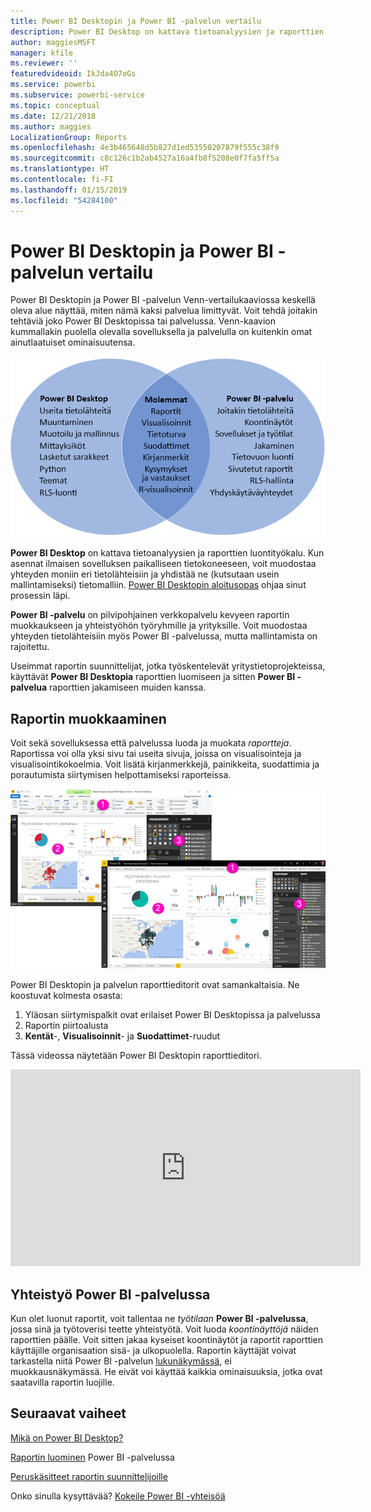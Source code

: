 ```yaml
---
title: Power BI Desktopin ja Power BI -palvelun vertailu
description: Power BI Desktop on kattava tietoanalyysien ja raporttien luontityökalu. Power BI -palvelu on pilvipohjainen verkkopalvelu kevyeen raportin muokkaukseen ja yhteistyöhön työryhmille ja yrityksille.
author: maggiesMSFT
manager: kfile
ms.reviewer: ''
featuredvideoid: IkJda4O7oGs
ms.service: powerbi
ms.subservice: powerbi-service
ms.topic: conceptual
ms.date: 12/21/2018
ms.author: maggies
LocalizationGroup: Reports
ms.openlocfilehash: 4e3b465648d5b827d1ed53550207879f555c38f9
ms.sourcegitcommit: c8c126c1b2ab4527a16a4fb8f5208e0f7fa5ff5a
ms.translationtype: HT
ms.contentlocale: fi-FI
ms.lasthandoff: 01/15/2019
ms.locfileid: "54284100"
---
```

# <a name="comparing-power-bi-desktop-and-the-power-bi-service"></a>Power BI Desktopin ja Power BI -palvelun vertailu

Power BI Desktopin ja Power BI -palvelun Venn-vertailukaaviossa keskellä oleva alue näyttää, miten nämä kaksi palvelua limittyvät. Voit tehdä joitakin tehtäviä joko Power BI Desktopissa tai palvelussa. Venn-kaavion kummallakin puolella olevalla sovelluksella ja palvelulla on kuitenkin omat ainutlaatuiset ominaisuutensa.  

![Power BI Desktopin ja palvelun Venn-kaavio](media/service-service-vs-desktop/power-bi-venn-desktop-service.png)

**Power BI Desktop** on kattava tietoanalyysien ja raporttien luontityökalu. Kun asennat ilmaisen sovelluksen paikalliseen tietokoneeseen, voit muodostaa yhteyden moniin eri tietolähteisiin ja yhdistää ne (kutsutaan usein mallintamiseksi) tietomalliin. [Power BI Desktopin aloitusopas](desktop-getting-started.md) ohjaa sinut prosessin läpi.

**Power BI -palvelu** on pilvipohjainen verkkopalvelu kevyeen raportin muokkaukseen ja yhteistyöhön työryhmille ja yrityksille. Voit muodostaa yhteyden tietolähteisiin myös Power BI -palvelussa, mutta mallintamista on rajoitettu. 

Useimmat raportin suunnittelijat, jotka työskentelevät yritystietoprojekteissa, käyttävät **Power BI Desktopia** raporttien luomiseen ja sitten **Power BI -palvelua** raporttien jakamiseen muiden kanssa.

## <a name="report-editing"></a>Raportin muokkaaminen

Voit sekä sovelluksessa että palvelussa luoda ja muokata *raportteja*. Raportissa voi olla yksi sivu tai useita sivuja, joissa on visualisointeja ja visualisointikokoelmia. Voit lisätä kirjanmerkkejä, painikkeita, suodattimia ja porautumista siirtymisen helpottamiseksi raporteissa.

![Raportin muokkaaminen Power BI Desktopissa tai palvelussa](media/service-service-vs-desktop/power-bi-editing-desktop-service.png)

Power BI Desktopin ja palvelun raporttieditorit ovat samankaltaisia. Ne koostuvat kolmesta osasta:  

1. Yläosan siirtymispalkit ovat erilaiset Power BI Desktopissa ja palvelussa    
2. Raportin piirtoalusta     
3. **Kentät**-, **Visualisoinnit**- ja **Suodattimet**-ruudut

Tässä videossa näytetään Power BI Desktopin raporttieditori. 

<iframe width="560" height="315" src="https://www.youtube.com/embed/IkJda4O7oGs" frameborder="0" allowfullscreen></iframe>

## <a name="collaborating-in-the-power-bi-service"></a>Yhteistyö Power BI -palvelussa

Kun olet luonut raportit, voit tallentaa ne *työtilaan*  **Power BI -palvelussa**, jossa sinä ja työtoverisi teette yhteistyötä. Voit luoda *koontinäyttöjä* näiden raporttien päälle. Voit sitten jakaa kyseiset koontinäytöt ja raportit raporttien käyttäjille organisaation sisä- ja ulkopuolella. Raportin käyttäjät voivat tarkastella niitä Power BI -palvelun [lukunäkymässä](consumer/end-user-reading-view.md), ei muokkausnäkymässä. He eivät voi käyttää kaikkia ominaisuuksia, jotka ovat saatavilla raportin luojille. 

## <a name="next-steps"></a>Seuraavat vaiheet

[Mikä on Power BI Desktop?](desktop-what-is-desktop.md)

[Raportin luominen](service-report-create-new.md) Power BI -palvelussa

[Peruskäsitteet raportin suunnittelijoille](service-basic-concepts.md)

Onko sinulla kysyttävää? [Kokeile Power BI -yhteisöä](http://community.powerbi.com/)

